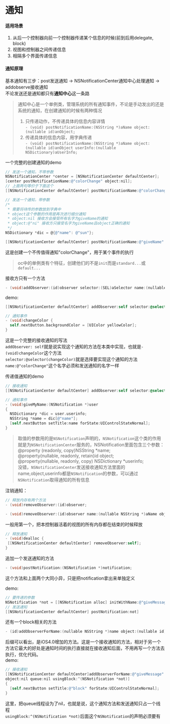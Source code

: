 # 通知
#### 适用场景
1. 从后一个控制器向前一个控制器传递某个信息的时候(前到后用delegate, block)  
2. 视图和控制器之间传递信息  
3. 相隔多个界面传递信息  

#### 通知原理  
基本通知有三步：post发送通知  ->  NSNotificationCenter通知中心处理通知  -> addobserve接收通知  
不论发送还是通知都只有**通知中心**这一条路  
> 通知中心是一个单例类，管理系统的所有通知事件，不论是手动发出的还是系统的通知，在创建通知的时候有两种情况  
> 1. 只传递动作，不传递具体的信息内容详情  
>   `- (void) postNotificationName:(NSString *)aName object:(nullable id)anObject;`
> 2. 传递具体的信息内容，用字典传递  
>   `- (void) postNotificationName:(NSString *)aName object:(nullable id)anObject userInfo:(nullable NSDictionary)aUserInfo;`

一个完整的创建通知的demo  
```objective-c
// 发送一个通知，不带参数
NSNotificationCenter *center = [NSNotificationCenter defaultCenter];
[center postNotificationName:@"colorChange" object:nil];
// 上面两句等价于下面这个
[[NSNotificationCenter defaultCenter] postNotificationName:@"colorChange" object:nil];

// 发送一个通知，带参数
/*
 * 需要将待传的参数放到字典中
 * object这个参数的作用是再次进行细分通知
 * object:nil 接收方会接受所有名字为giveName的通知
 * object:@"ni" 接收方只接受名字为giveName且object正确的通知
 */
NSDictionary *dic = @{@"name": @"sun"};

[[NSNotificationCenter defaultCenter] postNotificationName:@"giveName" object:nil userinfo:dic];
```
这是创建一个不传值得通知"colorChange"，用于某个事件的执行  

> oc中的单例类有个特征，创建他们的不是`init`而是`standard...`或`default...`  

接收方只有一个方法  
```objective-c
- (void)addObserver:(id)observer selector:(SEL)aSelector name:(nullable NSString *)aName object:(nullable id)anObject;
```
demo:  
```objective-c
[[NSNotificationCenter defaultCenter] addObserver:self selector:@selector(changeColor) name:"colorChange" object:nil];

// 通知事件
- (void)changeColor {
  self.nextButton.backgroundColor = [UIColor yellowColor];
}

```
这是一个完整的接收通知的写法  
`addObserver: self`就是说实现这个通知的方法在本类中实现，也就是`- (void)changeColor`这个方法  
`selector:@selector(changeColor)`就是选择要实现这个通知的方法  
`name:@"colorChange"`这个名字必须和发送通知的名字一样  

传递值通知的demo  
```objective-c
// 接收通知
[[NSNotificationCenter defaultCenter] addObserver:self selector:@selector(giveName) name:@"giveName" object:nil]

// 通知事件
- (void)giveMyName:(NSNotification *)user
{
  NSDictionary *dic = user.userinfo;
  NSString *name = dic[@"name"];
  [self.nextButton setTitle:name forState:UIControlStateNormal];
}
```
> 取值的参数用的是`NSNotification`声明的，`NSNotification`这个类的作用就是为`NSNotificationCenter`服务的，NSNotification里面包含三个参数：  
> @property (readonly, copy)NSString *name;  
> @property(nullable, readonly, retain)id object;  
> @property(nullable, readonly, copy) NSDictionary *userinfo;  
> 没错，`NSNotificationCenter`发送接收通知方法里面的name,object,userinfo都是`NSNotification`的参数，可以通过`NSNotification`取得通知的所有信息  

注销通知：
```objective-c
// 释放内存有两个方法
- (void)removeObserver:(id)observer;

- (void)removeObserver:(id)observer name:(nullable NSString *)aName object:(nullabel id)anObject;
```
一般用第一个，把本控制器活着的视图的所有内存都在结束的时候释放  
```objective-c
// 释放通知
- (void)dealloc {
 [[NSNotificationCenter defaultCenter] removeObserver:self]; 
}
```

追加一个发送通知的方法  
```objective-c
- (void)postNotification:(NSNotification *)notification;
```
这个方法和上面两个大同小异，只是把notification拿出来单独定义  

demo:
```objective-c
// 要传递的参数
NSNotification *not = [[NSNotification alloc] initWithName:@"giveMessage" object:nil userinfo: nil];
// 发送通知
[[NSNotificationCenter defaultCenter] postNotification:not]
```

还有一个block相关的方法  
```objective-c
- (id)addObserverForName:(nullable NSString *)name object:(nullable id)obj queue:(nullable NSOperationQueue *)queue usingBlock:(void(^)(NSNotification *note))block NS_AVAILABLE(10_6,4_0);
```
后缀可以看出，是iOS4.0增加的方法。这是一个接收通知的方法，相对于另一个方法它最大的好处是通知时间的执行直接就在接收通知后面，不用再写一个方法去执行，优化代码。  
demo:  
```objective-c
// 接收通知
[[NSNotificationCenter defaultCenter]addObserverForName:@"giveMessage"
object:nil queue:nil usingBlock:^(NSNotification *not)] 
{
  [self.nextButton setTitle:@"block" forState:UIControlStateNormal];
}
```
这里，把queue线程设为了nil，也就是说，这个通知方法和发送通知只占一个线程  
`usingBlock:^(NSNotification *not)`后面这个`NSNotification`的声明必须要有

